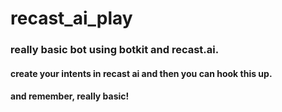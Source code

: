 # recast_ai_play

### really basic bot using botkit and recast.ai. 
#### create your intents in recast ai and then you can hook this up. 
#### and remember, really basic!
